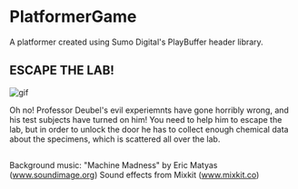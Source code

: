 # PlatformerGame
A platformer created using Sumo Digital's PlayBuffer header library.

## ESCAPE THE LAB! 


![gif](escape_the_lab.gif)


Oh no! Professor Deubel's evil experiemnts have gone horribly wrong, and his test subjects have turned on him! You need to help him to escape the lab, but in order to unlock the door he has to collect enough chemical data about the specimens, which is scattered all over the lab.


##
Background music:
"Machine Madness" by Eric Matyas (www.soundimage.org)
Sound effects from Mixkit (www.mixkit.co)
